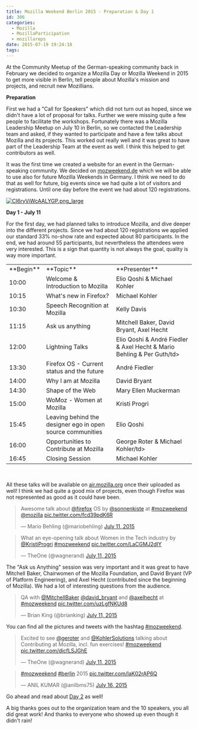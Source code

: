 ```yaml
---
title: Mozilla Weekend Berlin 2015 - Preparation & Day 1
id: 306
categories:
  - Mozilla
  - MozillaParticipation
  - mozillareps
date: 2015-07-19 19:24:18
tags:
---
```


At the Community Meetup of the German-speaking community back in February we decided to organize a Mozilla Day or Mozilla Weekend in 2015 to get more visible in Berlin, tell people about Mozilla's mission and projects, and recruit new Mozillians.

**Preparation**

First we had a "Call for Speakers" which did not turn out as hoped, since we didn't have a lot of proposal for talks. Further we were missing quite a few people to facilitate the workshops. Fortunately there was a Mozilla Leadership Meetup on July 10 in Berlin, so we contacted the Leadership team and asked, if they wanted to participate and have a few talks about Mozilla and its projects. This worked out really well and it was great to have part of the Leadership Team at the event as well. I think this helped to get contributors as well.

It was the first time we created a website for an event in the German-speaking community. We decided on [mozweekend.de](http://mozweekend.de/) which we will be able to use also for future Mozilla Weekends in Germany. I think we need to do that as well for future, big events since we had quite a lot of visitors and registrations. Until one day before the event we had about 120 registrations.

[![CI6ryViWcAALYGP.png_large](http://www.michaelkohler.info/wp-content/uploads/2015/07/CI6ryViWcAALYGP.png_large.png)](http://www.michaelkohler.info/wp-content/uploads/2015/07/CI6ryViWcAALYGP.png_large.png)

**Day 1 - July 11**

For the first day, we had planned talks to introduce Mozilla, and dive deeper into the different projects. Since we had about 120 registrations we applied our standard 33% no-show rate and expected about 80 participants. In the end, we had around 55 participants, but nevertheless the attendees were very interested. This is a sign that quantity is not always the goal, quality is way more important.
<table cellpadding="2">
<tbody>
<tr>
<td>**Begin**</td>
<td>**Topic**</td>
<td>**Presenter**</td>
</tr>
<tr>
<td>10:00</td>
<td>Welcome &amp; Introduction to Mozilla</td>
<td>Elio Qoshi &amp; Michael Kohler</td>
</tr>
<tr>
<td>10:15</td>
<td>What's new in Firefox?</td>
<td>Michael Kohler</td>
</tr>
<tr>
<td>10:30</td>
<td>Speech Recognition at Mozilla</td>
<td>Kelly Davis</td>
</tr>
<tr>
<td>11:15</td>
<td>Ask us anything</td>
<td>Mitchell Baker, David Bryant, Axel Hecht</td>
</tr>
<tr>
<td>12:00</td>
<td>Lightning Talks</td>
<td>Elio Qoshi &amp; André Fiedler &amp; Axel Hecht &amp; Mario Behling &amp; Per Guth/td&gt;</td>
</tr>
<tr>
<td>13:30</td>
<td>Firefox OS - Current status and the future</td>
<td>André Fiedler</td>
</tr>
<tr>
<td>14:00</td>
<td>Why I am at Mozilla</td>
<td>David Bryant</td>
</tr>
<tr>
<td>14:30</td>
<td>Shape of the Web</td>
<td>Mary Ellen Muckerman</td>
</tr>
<tr>
<td>15:00</td>
<td>WoMoz - Women at Mozilla</td>
<td>Kristi Progri</td>
</tr>
<tr>
<td>15:45</td>
<td>Leaving behind the designer ego in open source communities</td>
<td>Elio Qoshi</td>
</tr>
<tr>
<td>16:00</td>
<td>Opportunities to Contribute at Mozilla</td>
<td>George Roter &amp; Michael Kohler/td&gt;</td>
</tr>
<tr>
<td>16:45</td>
<td>Closing Session</td>
<td>Michael Kohler</td>
</tr>
</tbody>
</table>
&nbsp;

All these talks will be available on [air.mozilla.org](air.mozilla.org) once their uploaded as well! I think we had quite a good mix of projects, even though Firefox was not represented as good as it could have been.
> Awesome talk about [@firefox](https://twitter.com/firefox) OS by [@sonnenkiste](https://twitter.com/sonnenkiste) at [#mozweekend](https://twitter.com/hashtag/mozweekend?src=hash) [@mozilla](https://twitter.com/mozilla) [pic.twitter.com/fcd39pdK6R](http://t.co/fcd39pdK6R)
> 
> — Mario Behling (@mariobehling) [July 11, 2015](https://twitter.com/mariobehling/status/619834739541868544)
<script src="//platform.twitter.com/widgets.js" async="" charset="utf-8"></script>

> What an eye-opening talk about Women in the Tech industry by [@KristiProgri](https://twitter.com/KristiProgri) [#mozweekend](https://twitter.com/hashtag/mozweekend?src=hash) [pic.twitter.com/LaCGMJ2dIY](http://t.co/LaCGMJ2dIY)> 
> 
> — TheOne (@wagnerand) [July 11, 2015](https://twitter.com/wagnerand/status/619859490192642048)

<script src="//platform.twitter.com/widgets.js" async="" charset="utf-8"></script>

The "Ask us Anything" session was very important and it was great to have Mitchell Baker, Chairwomen of the Mozilla Foundation, and David Bryant (VP of Platform Engineering), and Axel Hecht (contributed since the beginning of Mozilla). We had a lot of interesting questions from the audience.
> QA with [@MitchellBaker](https://twitter.com/MitchellBaker) [@david_bryant](https://twitter.com/david_bryant) and [@axelhecht](https://twitter.com/axelhecht) at [#mozweekend](https://twitter.com/hashtag/mozweekend?src=hash) [pic.twitter.com/uzLgfNKUd8](http://t.co/uzLgfNKUd8)
> 
> — Brian King (@brianking) [July 11, 2015](https://twitter.com/brianking/status/619800933640310784)
<script src="//platform.twitter.com/widgets.js" async="" charset="utf-8"></script>

You can find all the pictures and tweets with the hashtag [#mozweekend](https://twitter.com/search?q=mozweekend).

> Excited to see [@geroter](https://twitter.com/geroter) and [@KohlerSolutions](https://twitter.com/KohlerSolutions) talking about Contributing at Mozilla, incl. fun exercises! [#mozweekend](https://twitter.com/hashtag/mozweekend?src=hash) [pic.twitter.com/dicfLSJGhE](http://t.co/dicfLSJGhE)> 
> 
> — TheOne (@wagnerand) [July 11, 2015](https://twitter.com/wagnerand/status/619878069214543872)

<script src="//platform.twitter.com/widgets.js" async="" charset="utf-8"></script>
> [#mozweekend](https://twitter.com/hashtag/mozweekend?src=hash) [#berlin](https://twitter.com/hashtag/berlin?src=hash) 2015 [pic.twitter.com/laK02rAP6Q](http://t.co/laK02rAP6Q)
> 
> — ANIL KUMAR (@anilbms75) [July 16, 2015](https://twitter.com/anilbms75/status/621781127188115456)
<script src="//platform.twitter.com/widgets.js" async="" charset="utf-8"></script>

Go ahead and read about [Day 2](http://www.michaelkohler.info/2015/mozilla-weekend-berlin-2015-day-2) as well!

A big thanks goes out to the organization team and the 10 speakers, you all did great work! And thanks to everyone who showed up even though it didn't rain!